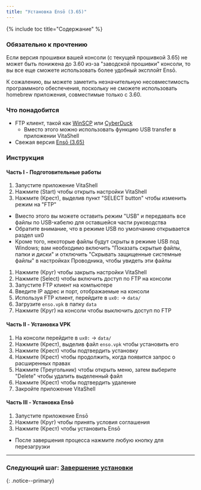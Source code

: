 ```yaml
---
title: "Установка Ensō (3.65)"
---
```


{% include toc title="Содержание" %}

### Обязательно к прочтению

Если версия прошивки вашей консоли (с текущей прошивкой 3.65) не может быть понижена до 3.60 из-за "заводской прошивки" консоли, то вы все еще сможете использовать более удобный эксплойт Ensō.

К сожалению, вы можете заметить незначительную несовместимость программного обеспечения, поскольку не сможете использовать homebrew приложения, совместимые только с 3.60.

### Что понадобится

* FTP клиент, такой как [WinSCP](https://winscp.net/) или [CyberDuck](https://cyberduck.io/)
  + Вместо этого можно использовать функцию USB transfer в приложении VitaShell
* Свежая версия [Ensō (3.65)](https://github.com/TheOfficialFloW/enso/releases/latest/)

### Инструкция

#### Часть I - Подготовительные работы

1. Запустите приложение VitaShell
1. Нажмите (Start) чтобы открыть настройки VitaShell
1. Нажмите (Крест), выделив пункт "SELECT button" чтобы изменить режим на "FTP"
  + Вместо этого вы можете оставить режим "USB" и передавать все файлы по USB-кабелю для оставшейся части руководства
  + Обратите внимание, что в режиме USB по умолчанию открывается раздел ux0
  + Кроме того, некоторые файлы будут скрыты в режиме USB под Windows; вам необходимо включить "Показать скрытые файлы, папки и диски" и отключить "Скрывать защищенные системные файлы" в настройках Проводника, чтобы увидеть эти файлы
1. Нажмите (Круг) чтобы закрыть настройки VitaShell
1. Нажмите (Select) чтобы включить доступ по FTP на консоли
1. Запустите FTP клиент на компьютере
1. Введите IP адрес и порт, отображаемые на консоли
1. Используя FTP клиент, перейдите в `ux0:` -> `data/`
1. Загрузите `enso.vpk` в папку `data`
1. Нажмите (Круг) на консоли чтобы выключить доступ по FTP

#### Часть II - Установка VPK

1. На консоли перейдите в `ux0:` -> `data/`
1. Нажмите (Крест), выделив файл `enso.vpk` чтобы установить его
1. Нажмите (Крест) чтобы подтвердить установку
1. Нажмите (Крест) чтобы продолжить, когда появится запрос о расширенных правах
1. Нажмите (Треугольник) чтобы открыть меню, затем выберите "Delete" чтобы удалить выделенный файл
1. Нажмите (Крест) чтобы подтвердить удаление
1. Закройте приложение VitaShell

#### Часть III - Установка Ensō

1. Запустите приложение Ensō
1. Нажмите (Круг) чтобы принять условия соглашения
1. Нажмите (Крест) чтобы установить Ensō
  + После завершения процесса нажмите любую кнопку для перезагрузки

___

### Следующий шаг: [Завершение установки](finalizing-setup)
{: .notice--primary}
